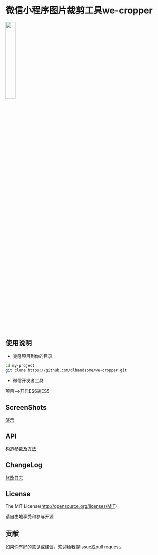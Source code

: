 # 微信小程序图片裁剪工具we-cropper

<img src="https://github.com/dlhandsome/we-cropper/blob/master/screenshots/dashboard.png?raw=true" width="25%" height="25%"></img>

## 使用说明

- 克隆项目到你的目录
```bash
cd my-project
git clone https://github.com/dlhandsome/we-cropper.git
```

- 微信开发者工具

项目-->开启ES6转ES5

## ScreenShots

[演示](https://github.com/dlhandsome/we-cropper/blob/master/screenshots)

## API

[构造参数及方法](api.md)

## ChangeLog

[修改日志](changelog.md)

## License
The MIT License(http://opensource.org/licenses/MIT)

请自由地享受和参与开源

## 贡献

如果你有好的意见或建议，欢迎给我提issue或pull request。
